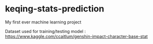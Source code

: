 # keqing-stats-prediction

My first ever machine learning project

Dataset used for training/testing model : https://www.kaggle.com/ccaitlum/genshin-impact-character-base-stat
